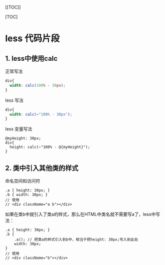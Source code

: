 [[TOC]]

[TOC]



# less 代码片段

## 1. less中使用calc

正常写法

```css
div{
  width: calc(100% - 30px);
}
```

less 写法

```css
div{
  width: calc(~"100% - 30px");
}
```

less 变量写法

```less
@myHeight: 30px;
div{
  height: calc(~"100% - @{myHeight}");
}
```



## 2. 类中引入其他类的样式

命名空间和访问符

```less
.a { height: 30px; }
.b { width: 30px; }
// 使用
// <div className="a b"></div>
```

如果在类b中就引入了类a的样式，那么在HTML中类名就不需要写a了，less中写法：

```less
.a { height: 30px; }
.b {
    .a(); // 把类a的样式引入到b中，相当于把height: 30px;写入到此处
    width: 30px;
}
// 使用
// <div className="b"></div>
```

